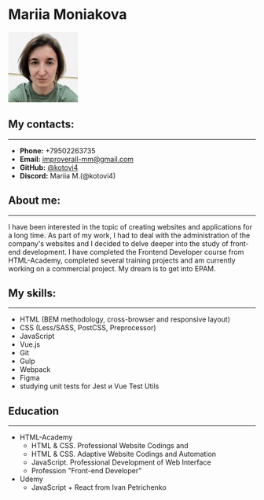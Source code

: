 # Mariia Moniakova
![my photo](avatar.jpeg)

## My contacts:
----

* **Phone:** +79502263735
* **Email:** improverall-mm@gmail.com
* **GitHub:** [@kotovi4](https://github.com/kotovi4)
* **Discord:** Mariia M.(@kotovi4)

## About me:
----
I have been interested in the topic of creating websites and applications for a long time. As part of my work, I had to deal with the administration of the company's websites and I decided to delve deeper into the study of front-end development. I have completed the Frontend Developer course from HTML-Academy, completed several training projects and am currently working on a commercial project. My dream is to get into EPAM.

## My skills:
----
- HTML (BEM methodology, cross-browser and responsive layout)
- CSS (Less/SASS, PostCSS, Preprocessor)
- JavaScript
- Vue.js
- Git
- Gulp
- Webpack
- Figma
- studying unit tests for Jest и Vue Test Utils

## Education
----
* HTML-Academy
    - HTML & CSS. Professional Website Codings and
    - HTML & CSS. Adaptive Website Codings and Automation
    - JavaScript. Professional Development of Web Interface
    - Profession "Front-end Developer"
* Udemy
    - JavaScript + React from Ivan Petrichenko

